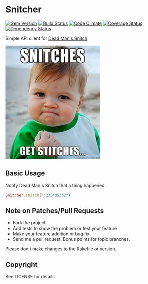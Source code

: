 # Snitcher
[![Gem Version](https://badge.fury.io/rb/snitcher.png)](http://badge.fury.io/rb/snitcher)
[![Build Status](https://travis-ci.org/collectiveidea/snitcher.png?branch=master)](https://travis-ci.org/collectiveidea/snitcher)
[![Code Climate](https://codeclimate.com/github/collectiveidea/snitcher.png)](https://codeclimate.com/github/collectiveidea/snitcher)
[![Coverage Status](https://coveralls.io/repos/collectiveidea/snitcher/badge.png)](https://coveralls.io/r/collectiveidea/snitcher)
[![Dependency Status](https://gemnasium.com/collectiveidea/snitcher.png)](https://gemnasium.com/collectiveidea/snitcher)

Simple API client for [Dead Man's Snitch](https://deadmanssnitch.com)

![Snitches get Stitches](doc/get_them_stitches.jpg)

## Basic Usage

Notify Dead Man's Snitch that a thing happened:
```ruby
Snitcher.snitch("c2354d53d2")
```

## Note on Patches/Pull Requests

* Fork the project.
* Add tests to show the problem or test your feature
* Make your feature addition or bug fix.
* Send me a pull request. Bonus points for topic branches.

Please don't make changes to the Rakefile or version.

## Copyright

See LICENSE for details.
